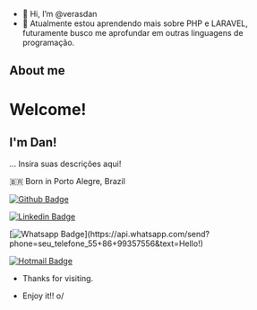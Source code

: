 - 👋 Hi, I’m @verasdan
- 🌱 Atualmente estou aprendendo mais sobre PHP e LARAVEL, futuramente busco me aprofundar em outras linguagens de programação.


 
## About me 

# Welcome!

## I'm Dan!
… Insira suas descrições aqui!

🇧🇷 Born in Porto Alegre, Brazil

[![Github Badge](https://img.shields.io/badge/-Github-000?style=flat-square&logo=Github&logoColor=white&link=link_do_seu_perfil_no_github)](https://github.com/verasdan)

[![Linkedin Badge](https://img.shields.io/badge/-LinkedIn-blue?style=flat-square&logo=Linkedin&logoColor=white&link=link_do_seu_perfil_no_linkedin)](https://www.linkedin.com/in/verasdanilo/)

[![Whatsapp Badge](https://img.shields.io/badge/-Whatsapp-4CA143?style=flat-square&labelColor=4CA143&logo=whatsapp&logoColor=white&link=https://api.whatsapp.com/send?phone=seu_telefone_55+86+999357556&text=Hello!)](https://api.whatsapp.com/send?phone=seu_telefone_55+86+99357556&text=Hello!)

[![Hotmail Badge](https://img.shields.io/badge/-Hotmail-c14438?style=flat-square&logo=Hotmail&logoColor=white&link=mailto:veras_dan@hotmail.com)](mailto:veras_dan@hotmail.com)
 
- Thanks for visiting. 
 
- Enjoy it!! o/

<!---
verasdan/verasdan is a ✨ special ✨ repository because its `README.md` (this file) appears on your GitHub profile.
You can click the Preview link to take a look at your changes.
--->
